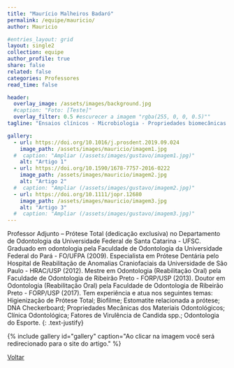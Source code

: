 ```yaml
---
title: "Maurício Malheiros Badaró"
permalink: /equipe/mauricio/
author: Mauricio

#entries_layout: grid
layout: single2
collection: equipe
author_profile: true
share: false
related: false
categories: Professores
read_time: false

header:
  overlay_image: /assets/images/background.jpg
  #caption: "Foto: [Teste]"
  overlay_filter: 0.5 #escurecer a imagem "rgba(255, 0, 0, 0.5)""
tagline: "Ensaios clínicos - Microbiologia - Propriedades biomecânicas - Próteses removíveis"

gallery:
  - url: https://doi.org/10.1016/j.prosdent.2019.09.024
    image_path: /assets/images/mauricio/imagem1.jpg
  #  caption: "Ampliar (/assets/images/gustavo/imagem1.jpg)"
    alt: "Artigo 1"
  - url: https://doi.org/10.1590/1678-7757-2016-0222
    image_path: /assets/images/mauricio/imagem2.jpg
    alt: "Artigo 2"
  #  caption: "Ampliar (/assets/images/gustavo/imagem2.jpg)"
  - url: https://doi.org/10.1111/jopr.12680
    image_path: /assets/images/mauricio/imagem3.jpg
    alt: "Artigo 3"
  #  caption: "Ampliar (/assets/images/gustavo/imagem3.jpg)"
---
```

Professor Adjunto – Prótese Total (dedicação exclusiva) no Departamento de Odontologia da Universidade Federal de Santa Catarina - UFSC. Graduado em odontologia pela Faculdade de Odontologia da Universidade Federal do Pará - FO/UFPA (2009). Especialista em Prótese Dentária pelo Hospital de Reabilitação de Anomalias Craniofaciais da Universidade de São Paulo - HRAC/USP (2012). Mestre em Odontologia (Reabilitação Oral) pela Faculdade de Odontologia de Ribeirão Preto - FORP/USP (2013). Doutor em Odontologia (Reabilitação Oral) pela Faculdade de Odontologia de Ribeirão Preto - FORP/USP (2017). Tem experiência e atua nos seguintes temas: Higienização de Prótese Total; Biofilme; Estomatite relacionada a prótese; DNA Checkerboard; Propriedades Mecânicas dos Materiais Odontológicos; Clínica Odontológica; Fatores de Virulência de Candida spp.; Odontologia do Esporte.
{: .text-justify}

{% include gallery id="gallery" caption="Ao clicar na imagem você será redirecionado para o site do artigo." %}

<a href="/equipe/" class="btn btn--danger">Voltar</a>
